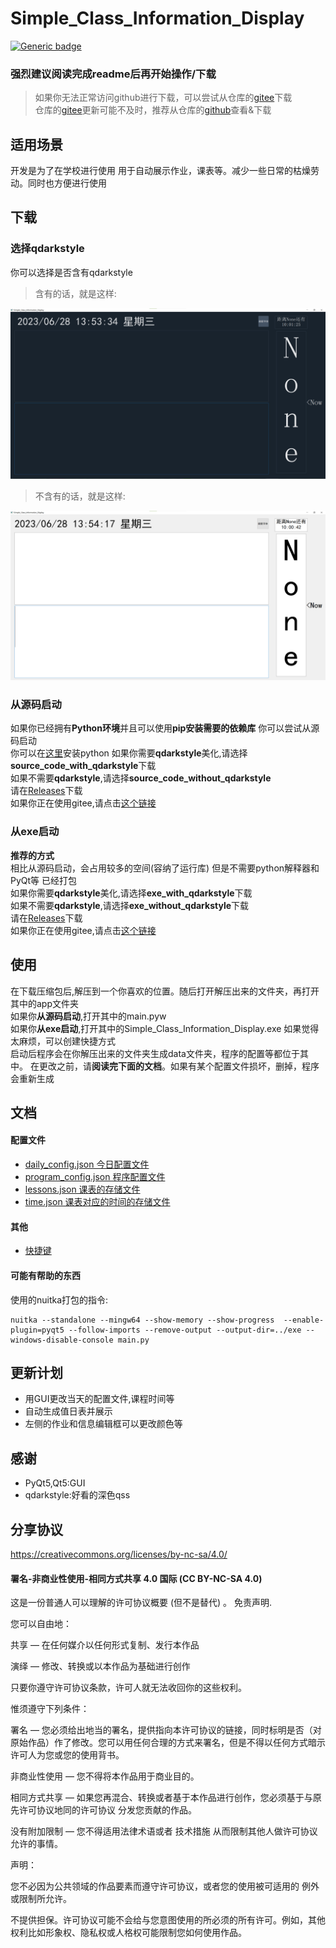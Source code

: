 # Simple_Class_Information_Display

[![Generic badge](https://img.shields.io/badge/编写于_Python_版本-3.11.3-blue.svg)](https://Python.org)

### 强烈建议**阅读完成readme**后再开始操作/下载
>如果你无法正常访问github进行下载，可以尝试从仓库的[gitee](https://gitee.com/erduotong/Simple_Class_Information_Display)下载  
>仓库的[gitee](https://gitee.com/erduotong/Simple_Class_Information_Display)更新可能不及时，推荐从仓库的[github](https://github.com/erduotong/Simple_Class_Information_Display)查看&下载

## 适用场景

开发是为了在学校进行使用 用于自动展示作业，课表等。减少一些日常的枯燥劳动。同时也方便进行使用

## 下载

### 选择qdarkstyle

你可以选择是否含有qdarkstyle
> 含有的话，就是这样:

![含有qdarkstyle的情况](./images/with_qdarkstyle.png '含有qdarkstyle的情况')
> 不含有的话，就是这样:

![不含有qdarkstyle的情况](./images/without_qdarkstyle.png '不含有qdarkstyle的情况')

### 从源码启动

如果你已经拥有**Python环境**并且可以使用**pip安装需要的依赖库** 你可以尝试从源码启动  
你可以在[这里](https://www.python.org/)安装python
如果你需要**qdarkstyle**美化,请选择**source_code_with_qdarkstyle**下载  
如果不需要**qdarkstyle**,请选择**source_code_without_qdarkstyle**  
请在[Releases](https://github.com/erduotong/Simple_Class_Information_Display/releases/latest)下载  
如果你正在使用gitee,请点击[这个链接](https://gitee.com/erduotong/Simple_Class_Information_Display/releases/latest)

### 从exe启动

**推荐的方式**  
相比从源码启动，会占用较多的空间(容纳了运行库) 但是不需要python解释器和PyQt等 已经打包  
如果你需要**qdarkstyle**美化,请选择**exe_with_qdarkstyle**下载  
如果不需要**qdarkstyle**,请选择**exe_without_qdarkstyle**下载  
请在[Releases](https://github.com/erduotong/Simple_Class_Information_Display/releases/latest)下载  
如果你正在使用gitee,请点击[这个链接](https://gitee.com/erduotong/Simple_Class_Information_Display/releases/latest)

## 使用

在下载压缩包后,解压到一个你喜欢的位置。随后打开解压出来的文件夹，再打开其中的app文件夹  
如果你**从源码启动**,打开其中的main.pyw  
如果你**从exe启动**,打开其中的Simple_Class_Information_Display.exe
如果觉得太麻烦，可以创建快捷方式  
启动后程序会在你解压出来的文件夹生成data文件夹，程序的配置等都位于其中。
在更改之前，请**阅读完下面的文档**。如果有某个配置文件损坏，删掉，程序会重新生成

## 文档

#### 配置文件

* [daily_config.json 今日配置文件](https://github.com/erduotong/Simple_Class_Information_Display/blob/master/docs/daily_config_meaning.md)
* [program_config.json 程序配置文件](https://github.com/erduotong/Simple_Class_Information_Display/blob/master/docs/program_config_meaning.md)
* [lessons.json 课表的存储文件](https://github.com/erduotong/Simple_Class_Information_Display/blob/master/docs/lessons.md)
* [time.json 课表对应的时间的存储文件](https://github.com/erduotong/Simple_Class_Information_Display/blob/master/docs/time.md)

#### 其他

* [快捷键](https://github.com/erduotong/Simple_Class_Information_Display/blob/master/docs/shortcut.md)

#### 可能有帮助的东西

使用的nuitka打包的指令:

```shell
nuitka --standalone --mingw64 --show-memory --show-progress  --enable-plugin=pyqt5 --follow-imports --remove-output --output-dir=../exe --windows-disable-console main.py
```

## 更新计划

* 用GUI更改当天的配置文件,课程时间等
* 自动生成值日表并展示
* 左侧的作业和信息编辑框可以更改颜色等

## 感谢

* PyQt5,Qt5:GUI
* qdarkstyle:好看的深色qss

## 分享协议

<https://creativecommons.org/licenses/by-nc-sa/4.0/>

#### 署名-非商业性使用-相同方式共享 4.0 国际 (CC BY-NC-SA 4.0)

这是一份普通人可以理解的许可协议概要 (但不是替代) 。 免责声明.

您可以自由地：

共享 — 在任何媒介以任何形式复制、发行本作品

演绎 — 修改、转换或以本作品为基础进行创作

只要你遵守许可协议条款，许可人就无法收回你的这些权利。

惟须遵守下列条件：

署名 — 您必须给出地当的署名，提供指向本许可协议的链接，同时标明是否（对原始作品）作了修改。您可以用任何合理的方式来署名，但是不得以任何方式暗示许可人为您或您的使用背书。

非商业性使用 — 您不得将本作品用于商业目的。

相同方式共享 — 如果您再混合、转换或者基于本作品进行创作，您必须基于与原先许可协议地同的许可协议 分发您贡献的作品。

没有附加限制 — 您不得适用法律术语或者 技术措施 从而限制其他人做许可协议允许的事情。

声明：

您不必因为公共领域的作品要素而遵守许可协议，或者您的使用被可适用的 例外或限制所允许。

不提供担保。许可协议可能不会给与您意图使用的所必须的所有许可。例如，其他权利比如形象权、隐私权或人格权可能限制您如何使用作品。
